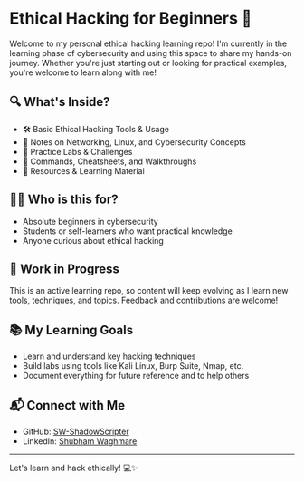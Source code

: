 # Ethical Hacking for Beginners 🚀

Welcome to my personal ethical hacking learning repo! I'm currently in the learning phase of cybersecurity and using this space to share my hands-on journey. Whether you're just starting out or looking for practical examples, you're welcome to learn along with me!

## 🔍 What's Inside?

- 🛠️ Basic Ethical Hacking Tools & Usage  
- 🧠 Notes on Networking, Linux, and Cybersecurity Concepts  
- 🔐 Practice Labs & Challenges  
- 📝 Commands, Cheatsheets, and Walkthroughs  
- 📁 Resources & Learning Material  

## 👨‍💻 Who is this for?

- Absolute beginners in cybersecurity  
- Students or self-learners who want practical knowledge  
- Anyone curious about ethical hacking  

## 🚧 Work in Progress

This is an active learning repo, so content will keep evolving as I learn new tools, techniques, and topics. Feedback and contributions are welcome!

## 📚 My Learning Goals

- Learn and understand key hacking techniques  
- Build labs using tools like Kali Linux, Burp Suite, Nmap, etc.  
- Document everything for future reference and to help others  

## 📬 Connect with Me

- GitHub: [SW-ShadowScripter](https://github.com/SW-ShadowScripter)  
- LinkedIn: [Shubham Waghmare](https://www.linkedin.com/in/shubham-w-4665b1205/)

---

Let's learn and hack ethically! 💻✨
